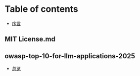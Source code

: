 # Table of contents

* [序言](README.md)
## MIT License.md
## owasp-top-10-for-llm-applications-2025
* [总览](<owasp-top-10-for-llm-applications-2025/总览/README.md>)
